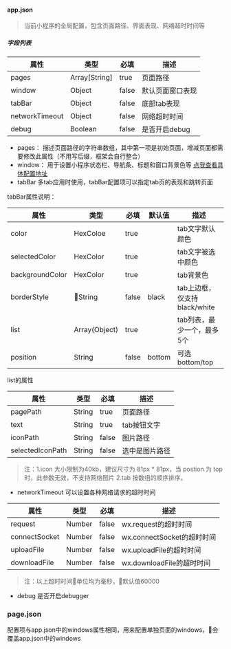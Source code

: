 
#### app.json
> 当前小程序的全局配置，包含页面路径、界面表现、网络超时时间等
##### 字段列表

| 属性     | 类型   | 必填    | 描述 |
|---------|--------|--------|----  |
| pages     | Array[String] |true   |页面路径|
| window    |Object         |false  |默认页面窗口表现|
|tabBar     |Object         |false  |底部tab表现|
|networkTimeout|Object      |false  |网络超时时间|     
|debug      |Boolean        |false  |是否开启debug|
- pages：
描述页面路径的字符串数组，其中第一项是初始页面，增减页面都需要修改此属性（不用写后缀，框架会自行整合）
- window：
用于设置小程序状态栏、导航条、标题和窗口背景色等
[点我查看具体配置地址](https://developers.weixin.qq.com/miniprogram/dev/framework/config.html)
- tabBar
多tab应用时使用，tabBar配置项可以指定tab页的表现和跳转页面

tabBar属性说明：

| 属性   | 类型     | 必填  | 默认值  | 描述 |
| -------- | --------| -------| -------|-------------|
|color     |HexColoe |  true  |        |tab文字默认颜色|
|selectedColor  |HexColor|true |       |tab文字被选中颜色|
|backgroundColor|HexColor|true|        |tab背景色   |
|borderStyle| String |false   |  black |tab上边框，仅支持black/white|
|list       |Array(Object)|true|       |tab列表，最少一个，最多5个|
|position |String    |false    |bottom |可选bottom/top|

list的属性

| 属性   | 类型     | 必填 | 描述 |
| -------- | --------| -------| -------|
|pagePath  |String   |true    |页面路径|
|text      |String   |true    |tab按钮文字|
|iconPath  |String   |false   |图片路径|
|selectedIconPath|String|false|选中是图片路径|

>注：1.icon 大小限制为40kb，建议尺寸为 81px * 81px，当 postion 为 top 时，此参数无效，不支持网络图片
2.tab 按数组的顺序排序。

- networkTimeout
可以设置各种网络请求的超时时间

| 属性   | 类型     | 必填 | 描述 |
| -------- | --------| -------| -------|
|request  |Number |false   |wx.request的超时时间|
|connectSocket |Number |false |wx.connectSocket的超时时间|
|uploadFile	|Number |false |wx.uploadFile的超时时间|
|downloadFile |Number |false |wx.downloadFile的超时时间|
>注：以上超时时间单位均为毫秒，默认值60000
- debug
是否开启debugger

### page.json
配置项与app.json中的windows属性相同，用来配置单独页面的windows，会覆盖app.json中的windows

